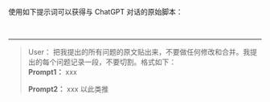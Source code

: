 使用如下提示词可以获得与 ChatGPT 对话的原始脚本：

&emsp;

--- - --

>User： 把我提出的所有问题的原文贴出来，不要做任何修改和合并。我提出的每个问题记录一段，不要切割。格式如下：  
>**Prompt1：** xxx   
>    
>**Prompt2：** xxx 以此类推  

